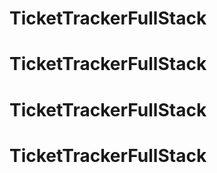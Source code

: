 # TicketTrackerFullStack
# TicketTrackerFullStack
# TicketTrackerFullStack
# TicketTrackerFullStack
